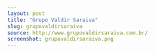 ```yaml
---
layout: post
title: "Grupo Valdir Saraiva"
slug: grupovaldirsaraiva
source: http://www.grupovaldirsaraiva.com.br/
screenshot: grupovaldirsaraiva.png
---
```


